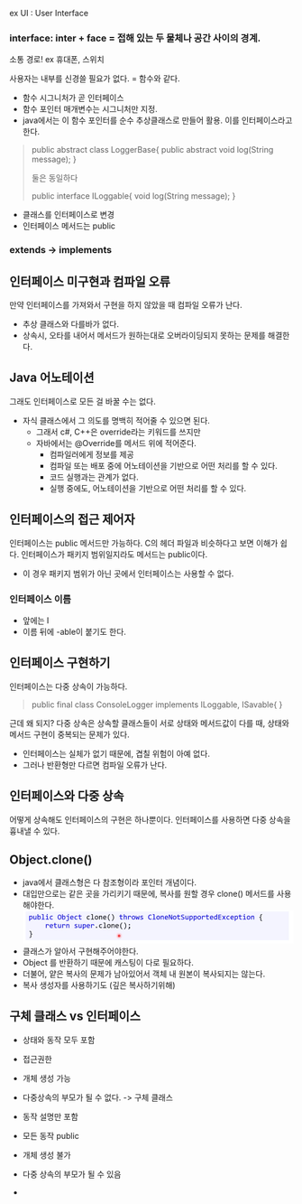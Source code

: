 ex UI : User Interface
### interface: inter + face = 접해 있는 두 물체나 공간 사이의 경계.

소통 경로! ex 휴대폰, 스위치

사용자는 내부를 신경쓸 필요가 없다. = 함수와 같다.
- 함수 시그니처가 곧 인터페이스
- 함수 포인터 매개변수는 시그니처만 지정.
- java에서는 이 함수 포인터를 순수 추상클래스로 만들어 활용. 이를 인터페이스라고 한다. 

> public abstract class LoggerBase{
>   public abstract void log(String message);
>}
>
> 둘은 동일하다
> 
> public interface ILoggable{
>   void log(String message);
>}

- 클래스를 인터페이스로 변경
- 인터페이스 메서드는 public

### extends -> implements

## 인터페이스 미구현과 컴파일 오류
만약 인터페이스를 가져와서 구현을 하지 않았을 때 컴파일 오류가 난다. 
- 추상 클래스와 다를바가 없다. 
- 상속시, 오타를 내어서 메서드가 원하는대로 오버라이딩되지 못하는 문제를 해결한다. 

## Java 어노테이션
그래도 인터페이스로 모든 걸 바꿀 수는 없다. 
- 자식 클래스에서 그 의도를 명백히 적어줄 수 있으면 된다. 
  - 그래서 c#, C++은 override라는 키워드를 쓰지만
  - 자바에서는 @Override를 메서드 위에 적어준다. 
    - 컴파일러에게 정보를 제공
    - 컴파일 또는 배포 중에 어노테이션을 기반으로 어떤 처리를 할 수 있다.
    - 코드 실행과는 관계가 없다. 
    - 실행 중에도, 어노테이션을 기반으로 어떤 처리를 할 수 있다. 

## 인터페이스의 접근 제어자
인터페이스는 public 메서드만 가능하다. C의 헤더 파일과 비슷하다고 보면 이해가 쉽다. 
인터페이스가 패키지 범위일지라도 메서드는 public이다. 
- 이 경우 패키지 범위가 아닌 곳에서 인터페이스는 사용할 수 없다.

### 인터페이스 이름
- 앞에는 I
- 이름 뒤에 -able이 붙기도 한다. 

## 인터페이스 구현하기
인터페이스는 다중 상속이 가능하다. 
> public final class ConsoleLogger implements ILoggable, ISavable{
> }

근데 왜 되지? 
다중 상속은 상속할 클래스들이 서로 상태와 메서드값이 다를 때, 상태와 메서드 구현이 중복되는 문제가 있다. 

- 인터페이스는 실체가 없기 때문에, 겹칠 위험이 아예 없다.
- 그러나 반환형만 다르면 컴파일 오류가 난다. 

## 인터페이스와 다중 상속
어떻게 상속해도 인터페이스의 구현은 하나뿐이다. 
인터페이스를 사용하면 다중 상속을 흉내낼 수 있다. 

## Object.clone()
- java에서 클래스형은 다 참조형이라 포인터 개념이다. 
- 대입만으로는 같은 곳을 가리키기 때문에, 복사를 원할 경우 clone() 메서드를 사용해야한다. 
![img_2.png](img_2.png)
- 클래스가 알아서 구현해주어야한다.
- Object 를 반환하기 때문에 캐스팅이 다로 필요하다.
- 더불어, 얕은 복사의 문제가 남아있어서 객체 내 원본이 복사되지는 않는다. 
- 복사 생성자를 사용하기도 (깊은 복사하기위해)

## 구체 클래스 vs 인터페이스
- 상태와 동작 모두 포함
- 접근권한
- 개체 생성 가능 
- 다중상속의 부모가 될 수 없다. 
-> 구체 클래스

- 동작 설명만 포함
- 모든 동작 public
- 개체 생성 불가
- 다중 상속의 부모가 될 수 있음
- 